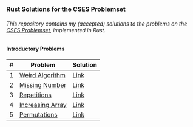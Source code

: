 ### Rust Solutions for the CSES Problemset

###### This repository contains my (accepted) solutions to the problems on the [CSES Problemset](https://cses.fi), implemented in Rust.

#### Introductory Problems

| # | Problem | Solution |
|---|---|---|
| 1 | [Weird Algorithm](https://cses.fi/problemset/task/1068) | [Link](https://cses.fi/paste/be34037874a1f1f2ccf2bd/) |
| 2 | [Missing Number](https://cses.fi/problemset/task/1083) | [Link](https://cses.fi/paste/9be15fcbd807fc57ccf409/) |
| 3 | [Repetitions](https://cses.fi/problemset/task/1069) | [Link](https://cses.fi/paste/7f39e62b2b1526a5ccfcaf/) |
| 4 | [Increasing Array](https://cses.fi/problemset/task/1094) | [Link](https://cses.fi/paste/87aec3949ea9d7bccd781f/) |
| 5 | [Permutations](https://cses.fi/problemset/task/1070) | [Link](https://cses.fi/paste/270799af8d64fbb7cd7a54/) |